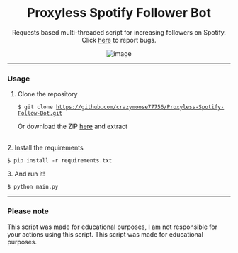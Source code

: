 <br/>
<div align="center">

  # Proxyless Spotify Follower Bot
  Requests based multi-threaded script for increasing followers on Spotify. Click <a href="https://github.com/crazymoose77756/Proxyless-Spotify-Follow-Bot/issues">here</a> to report bugs.
  
  ![image](https://user-images.githubusercontent.com/102762968/161622560-22f88eae-709e-4c07-a66e-8147dd3d43dd.png)

</div>

--------------------------------------

### Usage

1. Clone the repository <pre><code>$ git clone https://github.com/crazymoose77756/Proxyless-Spotify-Follow-Bot.git</code></pre>
Or download the ZIP <a href="https://github.com/crazymoose77756/Proxyless-Spotify-Follow-Bot/archive/refs/heads/main.zip">here</a> and extract
<br>
2. Install the requirements <pre><code>$ pip install -r requirements.txt</code></pre>
3. And run it! <pre><code>$ python main.py</code></pre>

--------------------------------------

### Please note

This script was made for educational purposes, I am not responsible for your actions using this script. This script was made for educational purposes.
